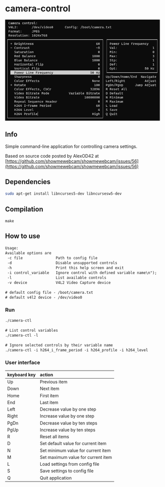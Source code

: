 # camera-control

![camera-control](camera-control.png)

## Info
Simple command-line application for controlling camera settings.

Based on source code posted by AlexOD42 at [https://github.com/showmewebcam/showmewebcam/issues/56](https://github.com/showmewebcam/showmewebcam/issues/56)


## Dependencies
```sh
sudo apt-get install libncurses5-dev libncursesw5-dev 
```

## Compilation
```
make
```

## How to use
```
Usage: 
Available options are
 -c file               Path to config file
 -d                    Disable unsupported controls
 -h                    Print this help screen and exit
 -i control_variable   Ignore control with defined variable name\n");
 -l                    List available controls
 -v device             V4L2 Video Capture device

# default config file - /boot/camera.txt
# default v4l2 device - /dev/video0
```

### Run
```
./camera-ctl

# List control variables
./camera-ctl -l

# Ignore selected controls by their variable name
./camera-ctl -i h264_i_frame_period -i h264_profile -i h264_level
```

### User interface
|keyboard key|action|
|:-----------|:-----|
|Up|Previous item|
|Down|Next item|
|Home|First item|
|End|Last item|
|Left|Decrease value by one step|
|Right|Increase value by one step|
|PgDn|Decrease value by ten steps|
|PgUp|Increase value by ten steps|
|R|Reset all items|
|D|Set default value for current item|
|N|Set minimum value for current item|
|M|Set maximum value for current item|
|L|Load settings from config file|
|S|Save settings to config file|
|Q|Quit application|

